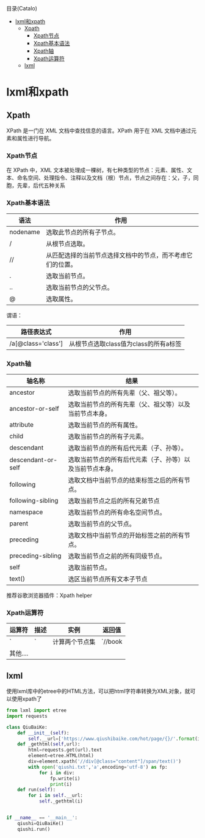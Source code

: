 <!--961032830987546d0e6d54829fc886f6-->

目录(Catalo)

* [lxml和xpath](#lxml%E5%92%8Cxpath)
  * [Xpath](#Xpath)
    * [Xpath节点](#Xpath%E8%8A%82%E7%82%B9)
    * [Xpath基本语法](#Xpath%E5%9F%BA%E6%9C%AC%E8%AF%AD%E6%B3%95)
    * [Xpath轴](#Xpath%E8%BD%B4)
    * [Xpath运算符](#Xpath%E8%BF%90%E7%AE%97%E7%AC%A6)
  * [lxml](#lxml)

<!--a46263f7a69f33f39fc26f907cdb773a-->
# lxml和xpath

## Xpath

XPath 是一门在 XML 文档中查找信息的语言。XPath 用于在 XML 文档中通过元素和属性进行导航。

### Xpath节点

在 XPath 中，XML 文本被处理成一棵树，有七种类型的节点：元素、属性、文本、命名空间、处理指令、注释以及文档（根）节点，节点之间存在：父，子，同胞，先辈，后代五种关系

### Xpath基本语法

|语法|作用|
|----|----|
|nodename|选取此节点的所有子节点。|
|/|从根节点选取。|
|//|从匹配选择的当前节点选择文档中的节点，而不考虑它们的位置。|
|.|选取当前节点。|
|..|选取当前节点的父节点。|
|@|选取属性。|

谓语：

|路径表达式|作用|
|---------|----|
|/a[@class='class']|从根节点选取class值为class的所有a标签|

### Xpath轴

|轴名称|结果|
|------|---|
|ancestor|选取当前节点的所有先辈（父、祖父等）。
|ancestor-or-self|选取当前节点的所有先辈（父、祖父等）以及当前节点本身。|
|attribute|选取当前节点的所有属性。|
|child|选取当前节点的所有子元素。|
|descendant|选取当前节点的所有后代元素（子、孙等）。|
|descendant-or-self|选取当前节点的所有后代元素（子、孙等）以及当前节点本身。|
|following|选取文档中当前节点的结束标签之后的所有节点。|
|following-sibling|选取当前节点之后的所有兄弟节点|
|namespace|选取当前节点的所有命名空间节点。|
|parent|选取当前节点的父节点。|
|preceding|选取文档中当前节点的开始标签之前的所有节点。|
|preceding-sibling|选取当前节点之前的所有同级节点。|
|self|选取当前节点。|
|text()|选区当前节点所有文本子节点|

推荐谷歌浏览器插件：Xpath helper

### Xpath运算符

|运算符|描述|实例|返回值|
|------|--------|------|------|
|`|`|计算两个节点集|`//book | //cd`|返回所有拥有 book 和 cd 元素的节点集|
|其他....|

## lxml

使用lxml库中的etree中的HTML方法，可以把html字符串转换为XML对象，就可以使用xpath了

```python
from lxml import etree
import requests

class QiuBaiKe:
    def __init__(self):
        self.__url=['https://www.qiushibaike.com/hot/page/{}/'.format(i) for i in range(14)]
    def _gethtml(self,url):
        html=requests.get(url).text
        element=etree.HTML(html)
        div=element.xpath('//div[@class="content"]/span/text()')
        with open('qiushi.txt','a',encoding='utf-8') as fp:
            for i in div:
                fp.write(i)
                print(i)
    def run(self):
        for i in self.__url:
            self._gethtml(i)


if __name__ == '__main__':
    qiushi=QiuBaiKe()
    qiushi.run()
```
